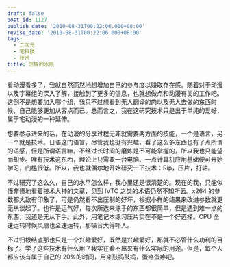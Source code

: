 ```yaml
---
draft: false
post_id: 1127
publish_date: '2010-08-31T00:22:06.000+08:00'
revise_date: '2010-08-31T00:22:06.000+08:00'
tags:
  - 二次元
  - 宅科技
  - 技术
title: 怎样的水瓶
---
```


看动漫看多了，我就自然而然地想增加自己的参与度以赚取存在感。随着对于动漫以及字幕组的深入了解，接触到了更多的信息，也就想做点和动漫有关的工作吧。这倒不是想要加入哪个组，我只不过想看到无人翻译的肉以及无人去做的东西时候，自己能够更加从容点而已。总而言之，我在这研究技术只是出于单纯的爱好，属于宅动漫的一种延伸。

想要参与进来的话，在动漫的分享过程无非就需要两方面的技能，一个是语言，另一个就是技术。日语这门语言，尽管我也挺有兴趣，看了这么多东西也有了点所谓的语感，但是所谓语言嘛，不经过长时间的磨炼是不可能掌握的，所以我也只能望而却步。唯有技术这东西，理论上只需要一台电脑、一点计算机应用基础便可开始学习，门槛很低。所以，我也就偶尔地开始研究一下技术：Rip，压片，打轴。

不过研究了这么久，自己的水平怎么样，我心里还是很清楚的。现在的我，只能似懂非懂地看着技术大神的文章，见到 IVTC 之类的术语仍然不知所云。x264 的参数都大致有印象了，可是仍然看不出压制的好坏，根据小样的结果来改进参数就更无从谈起了。也许是运气好，每次所选来练手的东西都很简单，但是遇到难一点的东西，我还是无从下手。此外，用笔记本练习压片实在不是一个好选择。CPU 全速运转时候风扇也全速运转，那噪音大得吓人。

不过归根结底那也只是一个兴趣爱好，既然是兴趣爱好，那就不必管什么功利的目标了。学了这些技术有什么用？我实在看不出来有什么实际的用途。但是，每个人都应该有属于自己的 20%的时间，用来鼓捣鼓捣，蛋疼蛋疼吧。

